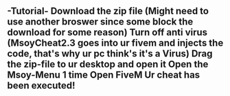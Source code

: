 -Tutorial-
Download the zip file (Might need to use another broswer since some block the download for some reason)
Turn off anti virus (MsoyCheat2.3 goes into ur fivem and injects the code, that's why ur pc think's it's a Virus)
Drag the zip-file to ur desktop and open it
Open the Msoy-Menu 1 time
Open FiveM
Ur cheat has been executed!
---------------------------
